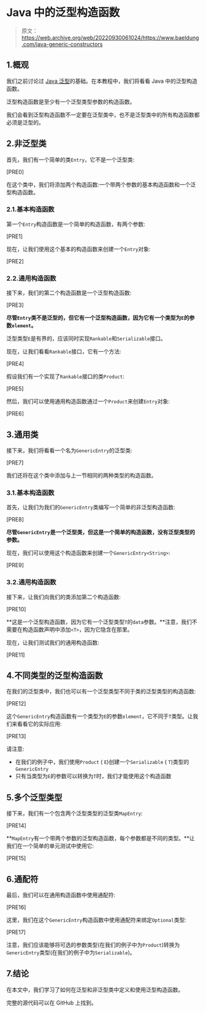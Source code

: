 # Java 中的泛型构造函数

> 原文：<https://web.archive.org/web/20220930061024/https://www.baeldung.com/java-generic-constructors>

## 1.概观

我们之前讨论过 [Java 泛型](/web/20221206163153/https://www.baeldung.com/java-generics)的基础。在本教程中，我们将看看 Java 中的泛型构造函数。

泛型构造函数是至少有一个泛型类型参数的构造函数。

我们会看到泛型构造函数不一定要在泛型类中，也不是泛型类中的所有构造函数都必须是泛型的。

## 2.非泛型类

首先，我们有一个简单的类`Entry`，它不是一个泛型类:

[PRE0]

在这个类中，我们将添加两个构造函数:一个带两个参数的基本构造函数和一个泛型构造函数。

### 2.1.基本构造函数

第一个`Entry`构造函数是一个简单的构造函数，有两个参数:

[PRE1]

现在，让我们使用这个基本的构造函数来创建一个`Entry`对象:

[PRE2]

### 2.2.通用构造函数

接下来，我们的第二个构造函数是一个泛型构造函数:

[PRE3]

**尽管`Entry`类不是泛型的，但它有一个泛型构造函数，因为它有一个类型为`E`的参数`element`。**

泛型类型`E`是有界的，应该同时实现`Rankable`和`Serializable`接口。

现在，让我们看看`Rankable`接口，它有一个方法:

[PRE4]

假设我们有一个实现了`Rankable`接口的类`Product`:

[PRE5]

然后，我们可以使用通用构造函数通过一个`Product`来创建`Entry`对象:

[PRE6]

## 3.通用类

接下来，我们将看看一个名为`GenericEntry`的泛型类:

[PRE7]

我们还将在这个类中添加与上一节相同的两种类型的构造函数。

### 3.1.基本构造函数

首先，让我们为我们的`GenericEntry`类编写一个简单的非泛型构造函数:

[PRE8]

**尽管`GenericEntry`是一个泛型类，但这是一个简单的构造函数，没有泛型类型的参数。**

现在，我们可以使用这个构造函数来创建一个`GenericEntry<String>`:

[PRE9]

### 3.2.通用构造函数

接下来，让我们向我们的类添加第二个构造函数:

[PRE10]

**这是一个泛型构造函数，因为它有一个泛型类型`T`的`data`参数。**注意，我们不需要在构造函数声明中添加`<T>`，因为它隐含在那里。

现在，让我们测试我们的通用构造函数:

[PRE11]

## 4.不同类型的泛型构造函数

在我们的泛型类中，我们也可以有一个泛型类型不同于类的泛型类型的构造函数:

[PRE12]

这个`GenericEntry`构造函数有一个类型为`E`的参数`element`，它不同于`T`类型。让我们来看看它的实际应用:

[PRE13]

请注意:

*   在我们的例子中，我们使用`Product` ( `E`)创建一个`Serializable` ( `T`)类型的`GenericEntry`
*   只有当类型为`E`的参数可以转换为`T`时，我们才能使用这个构造函数

## 5.多个泛型类型

接下来，我们有一个包含两个泛型类型的泛型类`MapEntry`:

[PRE14]

**`MapEntry`有一个带两个参数的泛型构造函数，每个参数都是不同的类型。**让我们在一个简单的单元测试中使用它:

[PRE15]

## 6.通配符

最后，我们可以在通用构造函数中使用通配符:

[PRE16]

这里，我们在这个`GenericEntry`构造函数中使用通配符来绑定`Optional`类型:

[PRE17]

注意，我们应该能够将可选的参数类型(在我们的例子中为`Product`)转换为`GenericEntry`类型(在我们的例子中为`Serializable`)。

## 7.结论

在本文中，我们学习了如何在泛型和非泛型类中定义和使用泛型构造函数。

完整的源代码可以在 GitHub 上找到。